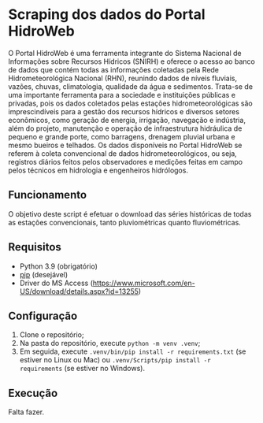 # Scraping dos dados do Portal HidroWeb

O Portal HidroWeb é uma ferramenta integrante do Sistema Nacional de Informações sobre Recursos Hídricos (SNIRH) e oferece o acesso ao banco de dados que contém todas as informações coletadas pela Rede Hidrometeorológica Nacional (RHN), reunindo dados de níveis fluviais, vazões, chuvas, climatologia, qualidade da água e sedimentos. Trata-se de uma importante ferramenta para a sociedade e instituições públicas e privadas, pois os dados coletados pelas estações hidrometeorológicas são imprescindíveis para a gestão dos recursos hídricos e diversos setores econômicos, como geração de energia, irrigação, navegação e indústria, além do projeto, manutenção e operação de infraestrutura hidráulica de pequeno e grande porte, como barragens, drenagem pluvial urbana e mesmo bueiros e telhados. Os dados disponíveis no Portal HidroWeb se referem à coleta convencional de dados hidrometeorológicos, ou seja, registros diários feitos pelos observadores e medições feitas em campo pelos técnicos em hidrologia e engenheiros hidrólogos.

## Funcionamento

O objetivo deste script é efetuar o download das séries históricas de todas as estações convencionais, tanto pluviométricas quanto fluviométricas.

## Requisitos

* Python 3.9 (obrigatório)
* [pip](https://pypi.org/project/pip/) (desejável)
* Driver do MS Access (https://www.microsoft.com/en-US/download/details.aspx?id=13255)

## Configuração

1. Clone o repositório;
2. Na pasta do repositório, execute `python -m venv .venv`;
3. Em seguida, execute `.venv/bin/pip install -r requirements.txt` (se estiver no Linux ou Mac) ou `.venv/Scripts/pip install -r requirements` (se estiver no Windows).

## Execução

Falta fazer.